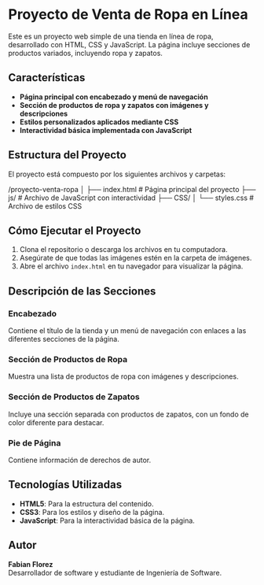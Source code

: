 # Proyecto de Venta de Ropa en Línea

Este es un proyecto web simple de una tienda en línea de ropa, desarrollado con HTML, CSS y JavaScript. La página incluye secciones de productos variados, incluyendo ropa y zapatos.

## Características

- **Página principal con encabezado y menú de navegación**
- **Sección de productos de ropa y zapatos con imágenes y descripciones**
- **Estilos personalizados aplicados mediante CSS**
- **Interactividad básica implementada con JavaScript**

## Estructura del Proyecto

El proyecto está compuesto por los siguientes archivos y carpetas:

/proyecto-venta-ropa 
│ 
├── index.html # Página principal del proyecto 
├── js/ # Archivo de JavaScript con interactividad 
├── CSS/ 
│  └── styles.css # Archivo de estilos CSS

## Cómo Ejecutar el Proyecto

1. Clona el repositorio o descarga los archivos en tu computadora.
2. Asegúrate de que todas las imágenes estén en la carpeta de imágenes.
3. Abre el archivo `index.html` en tu navegador para visualizar la página.

## Descripción de las Secciones

### Encabezado
Contiene el título de la tienda y un menú de navegación con enlaces a las diferentes secciones de la página.

### Sección de Productos de Ropa
Muestra una lista de productos de ropa con imágenes y descripciones.

### Sección de Productos de Zapatos
Incluye una sección separada con productos de zapatos, con un fondo de color diferente para destacar.

### Pie de Página
Contiene información de derechos de autor.

## Tecnologías Utilizadas

- **HTML5**: Para la estructura del contenido.
- **CSS3**: Para los estilos y diseño de la página.
- **JavaScript**: Para la interactividad básica de la página.


## Autor

**Fabian Florez**  
Desarrollador de software y estudiante de Ingeniería de Software.
